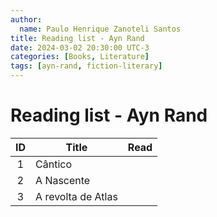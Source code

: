 ```yaml
---
author:
  name: Paulo Henrique Zanoteli Santos
title: Reading list - Ayn Rand
date: 2024-03-02 20:30:00 UTC-3
categories: [Books, Literature]
tags: [ayn-rand, fiction-literary]
---
```


# Reading list - Ayn Rand

| ID  | Title              | Read |
|:---:| ------------------ |:----:|
| 1   | Cântico            |      |
| 2   | A Nascente         |      |
| 3   | A revolta de Atlas |      |
